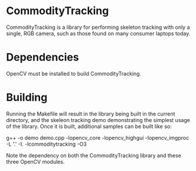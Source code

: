 CommodityTracking
=========

CommodityTracking is a library for performing skeleton tracking with only a single, RGB camera, such as those found on many consumer laptops today.

Dependencies
=========

OpenCV must be installed to build CommodityTracking.

Building
=========

Running the Makefile will result in the library being built in the current directory, and the skeleon tracking demo demonstrating the simplest usage of the library. Once it is built, additional samples can be built like so:

g++ -o demo demo.cpp -lopencv_core -lopencv_highgui -lopencv_imgproc  -L '.' -I. -lcommoditytracking -O3

Note the dependency on both the CommodityTracking library and these three OpenCV modules.